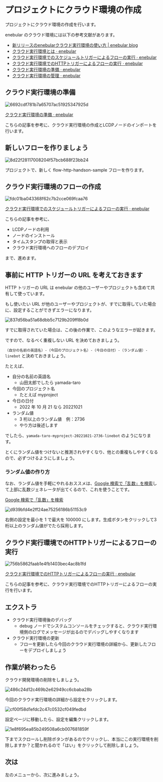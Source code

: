 # プロジェクトにクラウド環境の作成

プロジェクトにクラウド環境の作成を行います。

enebular のクラウド環境には以下の参考文献があります。

- [新リリースのenebularクラウド実行環境の使い方 | enebular blog](https://blog.enebular.com/enebular/how-to-use-enebular-cloud-exec-environment/)
- [クラウド実行環境とは · enebular](https://docs.enebular.com/ja/executionenvironment/overview)
- [クラウド実行環境でのスケジュールトリガーによるフローの実行 · enebular](https://docs.enebular.com/ja/getstarted/CloudEEScheduleTrigger.html)
- [クラウド実行環境でのHTTPトリガーによるフローの実行 · enebular](https://docs.enebular.com/ja/getstarted/CloudEEHTTPTrigger.html)
- [クラウド実行環境の準備 · enebular](https://docs.enebular.com/ja/getstarted/cloudeeprepareenvironment)
- [クラウド実行環境の管理 · enebular](https://docs.enebular.com/ja/executionenvironment/manageexecutionenvironment)

## クラウド実行環境の準備

![6692cdf781b7a65707ac51925347925d](https://i.gyazo.com/6692cdf781b7a65707ac51925347925d.png)

[クラウド実行環境の準備 · enebular](https://docs.enebular.com/ja/getstarted/cloudeeprepareenvironment) 

こちらの記事を参考に、クラウド実行環境の作成とLCDPノードのインポートを行います。

## 新しいフローを作りましょう

![8d22f28117008204f57bcb688f23bb24](https://i.gyazo.com/8d22f28117008204f57bcb688f23bb24.png)

プロジェクトで、新しく flow-http-handson-sample フローを作ります。

## クラウド実行環境のフローの作成

![fdc01ba043368f62c7b2cce069fcaa76](https://i.gyazo.com/fdc01ba043368f62c7b2cce069fcaa76.png)

[クラウド実行環境でのスケジュールトリガーによるフローの実行 · enebular](https://docs.enebular.com/ja/getstarted/CloudEEScheduleTrigger.html)

こちらの記事を参考に、

- LCDPノードの利用
- ノードのインストール
- タイムスタンプの取得と表示
- クラウド実行環境へのフローのデプロイ

まで、進めます。

## 事前に HTTP トリガーの URL を考えておきます

HTTP トリガーの URL は enebular の他のユーザーやプロジェクトも含めて共有して使っています。

もし使いたい URL が他のユーザーやプロジェクトが、すでに取得していた場合に、設定することができずエラーになります。

![837d56ba51a68dbb5c7129b209ff8b0d](https://i.gyazo.com/837d56ba51a68dbb5c7129b209ff8b0d.png)

すでに取得されていた場合は、この後の作業で、このようなエラーが起きます。

ですので、なるべく重複しない URL を決めておきましょう。

`（自分の名前の英語名）-（今回のプロジェクト名）-（今日の日付）-（ランダム値）-linebot` と決めておきましょう。

たとえば、

- 自分の名前の英語名
    - 山田太郎でしたら yamada-taro
- 今回のプロジェクト名
    - たとえば myproject
- 今日の日付
    - 2022 年 10 月 21 なら 20221021
- ランダム値
    - 3 桁以上のランダム値　例：2736
    - やり方は後述します

でしたら、`yamada-taro-myproject-20221021-2736-linebot` のようになります。

とくにランダム値をつけないと推測されやすくなり、他との重複もしやすくなるので、必ずつけるようにしましょう。

### ランダム値の作り方

なお、ランダム値を手軽にやれるおススメは、[Google 検索で「乱数」を検索](https://www.google.com/search?q=%E4%B9%B1%E6%95%B0)して上部に乱数ジェネレータが出てくるので、これを使うことです。

[Google 検索で「乱数」を検索](https://www.google.com/search?q=%E4%B9%B1%E6%95%B0)

![d939bfd4e2ff24ae75256186b51153c9](https://i.gyazo.com/d939bfd4e2ff24ae75256186b51153c9.png)

右側の設定を最小を 1 で最大を 100000 にします。生成ボタンをクリックして3 桁以上のランダム値がでたら採用します。

## クラウド実行環境でのHTTPトリガーによるフローの実行

![756b5862faab1e4fb1403bec4ac8b1fd](https://i.gyazo.com/756b5862faab1e4fb1403bec4ac8b1fd.png)

[クラウド実行環境でのHTTPトリガーによるフローの実行 · enebular](https://docs.enebular.com/ja/getstarted/CloudEEHTTPTrigger.html)

こちらの記事を参考に、クラウド実行環境でのHTTPトリガーによるフローの実行を行います。

## エクストラ

- クラウド実行環境後のデバッグ
  - debug ノードでシステムコンソールをチェックすると、クラウド実行環境側のログでメッセージが出るのでデバッグしやすくなります
- クラウド実行環境の更新
  - フローを更新したら今回のクラウド実行環境の詳細から、更新したフローをデプロイしましょう

## 作業が終わったら

クラウド開発環境の削除をしましょう。

![486c24d12c469b2e62949cc6cbaba28b](https://i.gyazo.com/486c24d12c469b2e62949cc6cbaba28b.png)

今回のクラウド実行環境の詳細から設定をクリックします。

![cf00f58d1efdc2c47c0532cf049fedbd](https://i.gyazo.com/cf00f58d1efdc2c47c0532cf049fedbd.png)

設定ページに移動したら、設定を編集クリックします。

![1e8f695ea85b249508a6cb007681859f](https://i.gyazo.com/1e8f695ea85b249508a6cb007681859f.png)

下までスクロールし削除ボタンがあるのでクリックし、本当にこの実行環境を削除しますか？と聞かれるので「はい」をクリックして削除しましょう。

## 次は

左のメニューから、次に進みましょう。